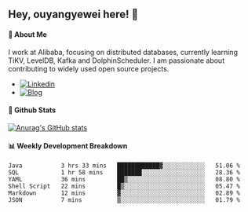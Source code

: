 ## Hey, ouyangyewei here! :wave:

#### :rocket: About Me
I work at Alibaba, focusing on distributed databases, currently learning TiKV, LevelDB, Kafka and DolphinScheduler. I am passionate about contributing to widely used open source projects.

- [![Linkedin](https://img.shields.io/badge/LinkedIn-ouyangyewei-blue)](https://www.linkedin.com/in/ouyangyewei/)
- [![Blog](https://img.shields.io/badge/Blog-yeweiouyang-orange)](https://blog.csdn.net/yeweiouyang)

#### :star2: Github Stats
[![Anurag's GitHub stats](https://github-readme-stats.vercel.app/api?username=ouyangyewei&show_icons=true&cache_seconds=3600&theme=tokyonight)](https://github.com/anuraghazra/github-readme-stats)

#### :bar_chart: Weekly Development Breakdown
<!--START_SECTION:waka-->

```text
Java           3 hrs 33 mins   ████████████▓░░░░░░░░░░░░   51.06 %
SQL            1 hr 58 mins    ███████░░░░░░░░░░░░░░░░░░   28.36 %
YAML           36 mins         ██▒░░░░░░░░░░░░░░░░░░░░░░   08.80 %
Shell Script   22 mins         █▒░░░░░░░░░░░░░░░░░░░░░░░   05.47 %
Markdown       12 mins         ▓░░░░░░░░░░░░░░░░░░░░░░░░   02.89 %
JSON           7 mins          ▒░░░░░░░░░░░░░░░░░░░░░░░░   01.79 %
```

<!--END_SECTION:waka-->
